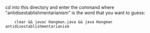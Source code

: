 cd into this directory and enter the command where "antidisestablishmentarianism" is the word that you want to guess:

        clear && javac Hangman.java && java Hangman antidisestablishmentarianism